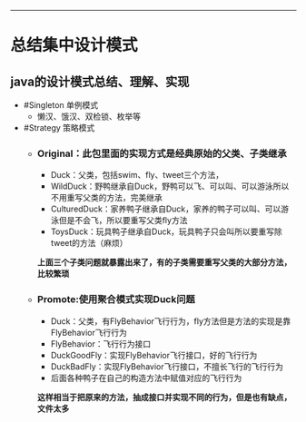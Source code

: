 ----
# 总结集中设计模式
## java的设计模式总结、理解、实现

* #Singleton 单例模式
    * 懒汉、饿汉、双检锁、枚举等
* #Strategy 策略模式
    * ### Original：此包里面的实现方式是经典原始的父类、子类继承
      * Duck：父类，包括swim、fly、tweet三个方法，
      * WildDuck：野鸭继承自Duck，野鸭可以飞、可以叫、可以游泳所以不用重写父类的方法，完美继承
      * CulturedDuck：家养鸭子继承自Duck，家养的鸭子可以叫、可以游泳但是不会飞，所以要重写父类fly方法
      * ToysDuck：玩具鸭子继承自Duck，玩具鸭子只会叫所以要重写除tweet的方法（麻烦）
      
      **上面三个子类问题就暴露出来了，有的子类需要重写父类的大部分方法，比较繁琐**
    * ### Promote:使用聚合模式实现Duck问题
      * Duck：父类，有FlyBehavior飞行行为，fly方法但是方法的实现是靠FlyBehavior飞行行为
      * FlyBehavior：飞行行为接口
      * DuckGoodFly：实现FlyBehavior飞行接口，好的飞行行为
      * DuckBadFly：实现FlyBehavior飞行接口，不擅长飞行的飞行行为
      * 后面各种鸭子在自己的构造方法中赋值对应的飞行行为
      
      **这样相当于把原来的方法，抽成接口并实现不同的行为，但是也有缺点，文件太多**
